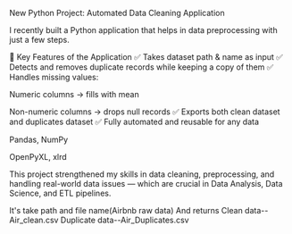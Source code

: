 New Python Project: Automated Data Cleaning Application

I recently built a Python application that helps in data preprocessing with just a few steps.

🔧 Key Features of the Application
✅ Takes dataset path & name as input
✅ Detects and removes duplicate records while keeping a copy of them
✅ Handles missing values:

Numeric columns → fills with mean

Non-numeric columns → drops null records
✅ Exports both clean dataset and duplicates dataset
✅ Fully automated and reusable for any data

Pandas, NumPy

OpenPyXL, xlrd

This project strengthened my skills in data cleaning, preprocessing, and handling real-world data issues — which are crucial in Data Analysis, Data Science, and ETL pipelines.

It's take path and file name(Airbnb raw data)
And returns
  Clean data--Air_clean.csv
  Duplicate data--Air_Duplicates.csv
 
   
